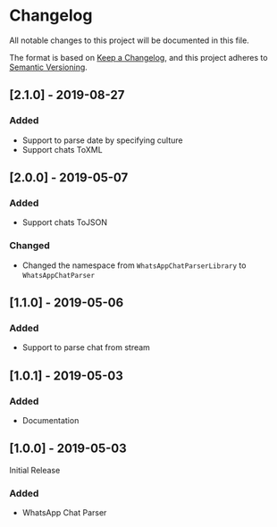 # Changelog
All notable changes to this project will be documented in this file.

The format is based on [Keep a Changelog](https://keepachangelog.com/en/1.0.0/),
and this project adheres to [Semantic Versioning](https://semver.org/spec/v2.0.0.html).

## [2.1.0] - 2019-08-27

### Added
- Support to parse date by specifying culture
- Support chats ToXML

## [2.0.0] - 2019-05-07

### Added
- Support chats ToJSON

### Changed
- Changed the namespace from `WhatsAppChatParserLibrary` to `WhatsAppChatParser`

## [1.1.0] - 2019-05-06

### Added
- Support to parse chat from stream

## [1.0.1] - 2019-05-03

### Added
- Documentation 

## [1.0.0] - 2019-05-03

Initial Release

### Added
- WhatsApp Chat Parser

